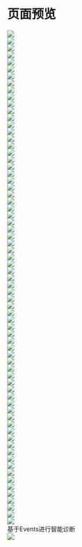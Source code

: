 
# 页面预览
<p align="left">
<img src="https://raw.githubusercontent.com/weibaohui/blazork8s/main/docs/img/cluster-1.png"><br>
<img src="https://raw.githubusercontent.com/weibaohui/blazork8s/main/docs/img/cluster-2.png"><br>
<img src="https://raw.githubusercontent.com/weibaohui/blazork8s/main/docs/img/cluster-3.png"><br>
<img src="https://raw.githubusercontent.com/weibaohui/blazork8s/main/docs/img/cluster-role-2.png"><br>
<img src="https://raw.githubusercontent.com/weibaohui/blazork8s/main/docs/img/cluster-role-binding.png"><br>
<img src="https://raw.githubusercontent.com/weibaohui/blazork8s/main/docs/img/cluster-role-bingding2.png"><br>
<img src="https://raw.githubusercontent.com/weibaohui/blazork8s/main/docs/img/cluster-role.png"><br>
<img src="https://raw.githubusercontent.com/weibaohui/blazork8s/main/docs/img/deploy-1.png"><br>
<img src="https://raw.githubusercontent.com/weibaohui/blazork8s/main/docs/img/deploy-2.png"><br>
<img src="https://raw.githubusercontent.com/weibaohui/blazork8s/main/docs/img/deploy-3.png"><br>
<img src="https://raw.githubusercontent.com/weibaohui/blazork8s/main/docs/img/deploy.png"><br>
<img src="https://raw.githubusercontent.com/weibaohui/blazork8s/main/docs/img/detail-1.png"><br>
<img src="https://raw.githubusercontent.com/weibaohui/blazork8s/main/docs/img/detail-2.png"><br>
<img src="https://raw.githubusercontent.com/weibaohui/blazork8s/main/docs/img/ds.png"><br>
<img src="https://raw.githubusercontent.com/weibaohui/blazork8s/main/docs/img/ep.png"><br>
<img src="https://raw.githubusercontent.com/weibaohui/blazork8s/main/docs/img/epslice.png"><br>
<img src="https://raw.githubusercontent.com/weibaohui/blazork8s/main/docs/img/epsliece-1.png"><br>
<img src="https://raw.githubusercontent.com/weibaohui/blazork8s/main/docs/img/events-advice.png"><br>
<img src="https://raw.githubusercontent.com/weibaohui/blazork8s/main/docs/img/gpt-deploy.gif"><br>
<img src="https://raw.githubusercontent.com/weibaohui/blazork8s/main/docs/img/hpa-2.png"><br>
<img src="https://raw.githubusercontent.com/weibaohui/blazork8s/main/docs/img/hpa.png"><br>
<img src="https://raw.githubusercontent.com/weibaohui/blazork8s/main/docs/img/ingress-2.png"><br>
<img src="https://raw.githubusercontent.com/weibaohui/blazork8s/main/docs/img/ingress-class-1.png"><br>
<img src="https://raw.githubusercontent.com/weibaohui/blazork8s/main/docs/img/ingress-class-2.png"><br>
<img src="https://raw.githubusercontent.com/weibaohui/blazork8s/main/docs/img/ingress-class-3.png"><br>
<img src="https://raw.githubusercontent.com/weibaohui/blazork8s/main/docs/img/ingress.png"><br>
<img src="https://raw.githubusercontent.com/weibaohui/blazork8s/main/docs/img/job.png"><br>
<img src="https://raw.githubusercontent.com/weibaohui/blazork8s/main/docs/img/job2.png"><br>
<img src="https://raw.githubusercontent.com/weibaohui/blazork8s/main/docs/img/kubectl-explain.png"><br>
<img src="https://raw.githubusercontent.com/weibaohui/blazork8s/main/docs/img/limit-range-2.png"><br>
<img src="https://raw.githubusercontent.com/weibaohui/blazork8s/main/docs/img/limitrange-1.png"><br>
<img src="https://raw.githubusercontent.com/weibaohui/blazork8s/main/docs/img/node.png"><br>
<img src="https://raw.githubusercontent.com/weibaohui/blazork8s/main/docs/img/ns.png"><br>
<img src="https://raw.githubusercontent.com/weibaohui/blazork8s/main/docs/img/pdb-2.png"><br>
<img src="https://raw.githubusercontent.com/weibaohui/blazork8s/main/docs/img/pdb.png"><br>
<img src="https://raw.githubusercontent.com/weibaohui/blazork8s/main/docs/img/pod-1.png"><br>
<img src="https://raw.githubusercontent.com/weibaohui/blazork8s/main/docs/img/pod-2.png"><br>
<img src="https://raw.githubusercontent.com/weibaohui/blazork8s/main/docs/img/pod-3.png"><br>
<img src="https://raw.githubusercontent.com/weibaohui/blazork8s/main/docs/img/pod-4.png"><br>
<img src="https://raw.githubusercontent.com/weibaohui/blazork8s/main/docs/img/pod.png"><br>
<img src="https://raw.githubusercontent.com/weibaohui/blazork8s/main/docs/img/portforward-2.png"><br>
<img src="https://raw.githubusercontent.com/weibaohui/blazork8s/main/docs/img/portforward.png"><br>
<img src="https://raw.githubusercontent.com/weibaohui/blazork8s/main/docs/img/priorityclass.png"><br>
<img src="https://raw.githubusercontent.com/weibaohui/blazork8s/main/docs/img/pv-2.png"><br>
<img src="https://raw.githubusercontent.com/weibaohui/blazork8s/main/docs/img/pv.png"><br>
<img src="https://raw.githubusercontent.com/weibaohui/blazork8s/main/docs/img/pvc-1.png"><br>
<img src="https://raw.githubusercontent.com/weibaohui/blazork8s/main/docs/img/pvc-2.png"><br>
<img src="https://raw.githubusercontent.com/weibaohui/blazork8s/main/docs/img/resourcequota.png"><br>
<img src="https://raw.githubusercontent.com/weibaohui/blazork8s/main/docs/img/role-2.png"><br>
<img src="https://raw.githubusercontent.com/weibaohui/blazork8s/main/docs/img/role.png"><br>
<img src="https://raw.githubusercontent.com/weibaohui/blazork8s/main/docs/img/rolebinding-1.png"><br>
<img src="https://raw.githubusercontent.com/weibaohui/blazork8s/main/docs/img/rolebinding-2.png"><br>
<img src="https://raw.githubusercontent.com/weibaohui/blazork8s/main/docs/img/rs-1.png"><br>
<img src="https://raw.githubusercontent.com/weibaohui/blazork8s/main/docs/img/rs.png"><br>
<img src="https://raw.githubusercontent.com/weibaohui/blazork8s/main/docs/img/sa-2.png"><br>
<img src="https://raw.githubusercontent.com/weibaohui/blazork8s/main/docs/img/sa.png"><br>
<img src="https://raw.githubusercontent.com/weibaohui/blazork8s/main/docs/img/secret-1.png"><br>
<img src="https://raw.githubusercontent.com/weibaohui/blazork8s/main/docs/img/secret.png"><br>
<img src="https://raw.githubusercontent.com/weibaohui/blazork8s/main/docs/img/storage-class.png"><br>
<img src="https://raw.githubusercontent.com/weibaohui/blazork8s/main/docs/img/storageclass-2.png"><br>
<img src="https://raw.githubusercontent.com/weibaohui/blazork8s/main/docs/img/svc-1.png"><br>
<img src="https://raw.githubusercontent.com/weibaohui/blazork8s/main/docs/img/svc.png"><br>
<img src="https://raw.githubusercontent.com/weibaohui/blazork8s/main/docs/img/MutatingWebhookConfiguration.png"><br>
<img src="https://raw.githubusercontent.com/weibaohui/blazork8s/main/docs/img/POD-analyze.gif"><br>
<img src="https://raw.githubusercontent.com/weibaohui/blazork8s/main/docs/img/ValidatingWebhookConfiguration-1.png"><br>
<img src="https://raw.githubusercontent.com/weibaohui/blazork8s/main/docs/img/ValidatingWebhookConfiguration.png"><br>
<img src="https://raw.githubusercontent.com/weibaohui/blazork8s/main/docs/img/cm.png"><br>
<img src="https://raw.githubusercontent.com/weibaohui/blazork8s/main/docs/img/crd-2.png"><br>
<img src="https://raw.githubusercontent.com/weibaohui/blazork8s/main/docs/img/crd.png"><br>
<img src="https://raw.githubusercontent.com/weibaohui/blazork8s/main/docs/img/cronjob-2.png"><br>
<img src="https://raw.githubusercontent.com/weibaohui/blazork8s/main/docs/img/cronjob.png"><br>
基于Events进行智能诊断<br>
<img src="https://raw.githubusercontent.com/weibaohui/blazork8s/main/docs/img/events-advice.png">

</p>
